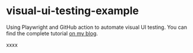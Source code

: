 # visual-ui-testing-example
Using Playwright and GitHub action to automate visual UI testing. You can find the complete tutorial [on my blog](https://mmazzarolo.com/blog/2022-09-09-visual-regression-testing-with-playwright-and-github-actions/).


xxxx
